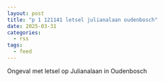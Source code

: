 ```yaml
---
layout: post
title: "p 1 121141 letsel julianalaan oudenbosch"
date: 2025-03-31
categories: 
  - rss
tags: 
  - feed
---
```


Ongeval met letsel op Julianalaan in Oudenbosch
